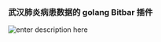 ### 武汉肺炎病患数据的  golang  Bitbar 插件


![enter description here][1]


  [1]: https://demonsec666.oss-cn-qingdao.aliyuncs.com/img.png 